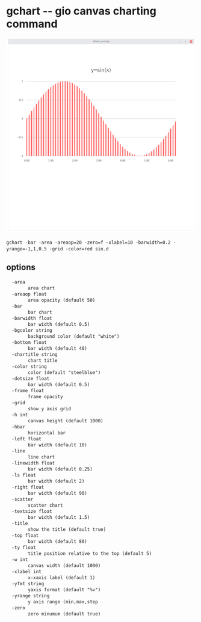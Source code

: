 # gchart -- gio canvas charting command

![gchart-sine](gchart-sine.png)

```gchart -bar -area -areaop=20 -zero=f -xlabel=10 -barwidth=0.2 -yrange=-1,1,0.5 -grid -color=red sin.d```

## options
```
  -area
        area chart
  -areaop float
        area opacity (default 50)
  -bar
        bar chart
  -barwidth float
        bar width (default 0.5)
  -bgcolor string
        background color (default "white")
  -bottom float
        bar width (default 40)
  -chartitle string
        chart title
  -color string
        color (default "steelblue")
  -dotsize float
        bar width (default 0.5)
  -frame float
        frame opacity
  -grid
        show y axis grid
  -h int
        canvas height (default 1000)
  -hbar
        horizontal bar
  -left float
        bar width (default 10)
  -line
        line chart
  -linewidth float
        bar width (default 0.25)
  -ls float
        bar width (default 2)
  -right float
        bar width (default 90)
  -scatter
        scatter chart
  -textsize float
        bar width (default 1.5)
  -title
        show the title (default true)
  -top float
        bar width (default 80)
  -ty float
        title position relative to the top (default 5)
  -w int
        canvas width (default 1000)
  -xlabel int
        x-xaxis label (default 1)
  -yfmt string
        yaxis format (default "%v")
  -yrange string
        y axis range (min,max,step
  -zero
        zero minumum (default true)
```
